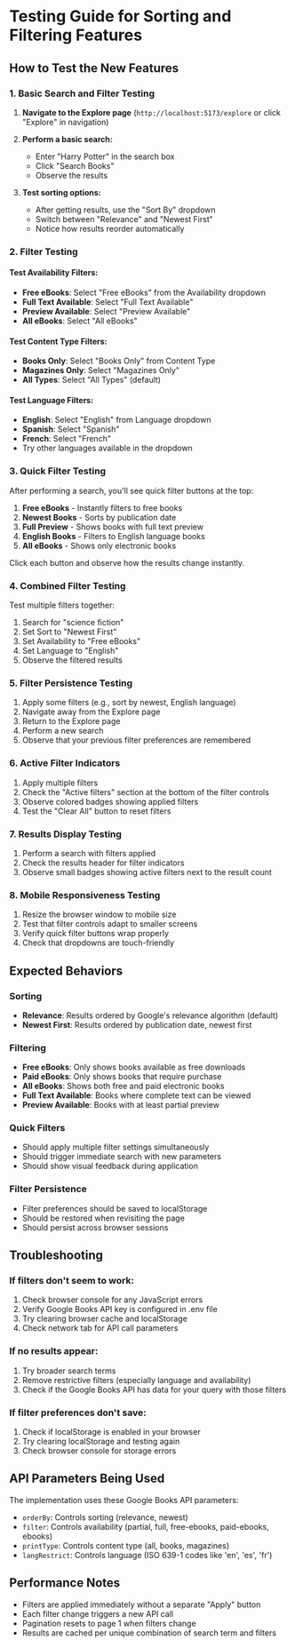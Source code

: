 # Testing Guide for Sorting and Filtering Features

## How to Test the New Features

### 1. Basic Search and Filter Testing

1. **Navigate to the Explore page** (`http://localhost:5173/explore` or click "Explore" in navigation)

2. **Perform a basic search:**
   - Enter "Harry Potter" in the search box
   - Click "Search Books"
   - Observe the results

3. **Test sorting options:**
   - After getting results, use the "Sort By" dropdown
   - Switch between "Relevance" and "Newest First"
   - Notice how results reorder automatically

### 2. Filter Testing

#### Test Availability Filters:
- **Free eBooks**: Select "Free eBooks" from the Availability dropdown
- **Full Text Available**: Select "Full Text Available" 
- **Preview Available**: Select "Preview Available"
- **All eBooks**: Select "All eBooks"

#### Test Content Type Filters:
- **Books Only**: Select "Books Only" from Content Type
- **Magazines Only**: Select "Magazines Only"
- **All Types**: Select "All Types" (default)

#### Test Language Filters:
- **English**: Select "English" from Language dropdown
- **Spanish**: Select "Spanish" 
- **French**: Select "French"
- Try other languages available in the dropdown

### 3. Quick Filter Testing

After performing a search, you'll see quick filter buttons at the top:

1. **Free eBooks** - Instantly filters to free books
2. **Newest Books** - Sorts by publication date
3. **Full Preview** - Shows books with full text preview
4. **English Books** - Filters to English language books
5. **All eBooks** - Shows only electronic books

Click each button and observe how the results change instantly.

### 4. Combined Filter Testing

Test multiple filters together:
1. Search for "science fiction"
2. Set Sort to "Newest First"
3. Set Availability to "Free eBooks"
4. Set Language to "English"
5. Observe the filtered results

### 5. Filter Persistence Testing

1. Apply some filters (e.g., sort by newest, English language)
2. Navigate away from the Explore page
3. Return to the Explore page
4. Perform a new search
5. Observe that your previous filter preferences are remembered

### 6. Active Filter Indicators

1. Apply multiple filters
2. Check the "Active filters" section at the bottom of the filter controls
3. Observe colored badges showing applied filters
4. Test the "Clear All" button to reset filters

### 7. Results Display Testing

1. Perform a search with filters applied
2. Check the results header for filter indicators
3. Observe small badges showing active filters next to the result count

### 8. Mobile Responsiveness Testing

1. Resize the browser window to mobile size
2. Test that filter controls adapt to smaller screens
3. Verify quick filter buttons wrap properly
4. Check that dropdowns are touch-friendly

## Expected Behaviors

### Sorting
- **Relevance**: Results ordered by Google's relevance algorithm (default)
- **Newest First**: Results ordered by publication date, newest first

### Filtering
- **Free eBooks**: Only shows books available as free downloads
- **Paid eBooks**: Only shows books that require purchase
- **All eBooks**: Shows both free and paid electronic books
- **Full Text Available**: Books where complete text can be viewed
- **Preview Available**: Books with at least partial preview

### Quick Filters
- Should apply multiple filter settings simultaneously
- Should trigger immediate search with new parameters
- Should show visual feedback during application

### Filter Persistence
- Filter preferences should be saved to localStorage
- Should be restored when revisiting the page
- Should persist across browser sessions

## Troubleshooting

### If filters don't seem to work:
1. Check browser console for any JavaScript errors
2. Verify Google Books API key is configured in .env file
3. Try clearing browser cache and localStorage
4. Check network tab for API call parameters

### If no results appear:
1. Try broader search terms
2. Remove restrictive filters (especially language and availability)
3. Check if the Google Books API has data for your query with those filters

### If filter preferences don't save:
1. Check if localStorage is enabled in your browser
2. Try clearing localStorage and testing again
3. Check browser console for storage errors

## API Parameters Being Used

The implementation uses these Google Books API parameters:
- `orderBy`: Controls sorting (relevance, newest)
- `filter`: Controls availability (partial, full, free-ebooks, paid-ebooks, ebooks)
- `printType`: Controls content type (all, books, magazines)
- `langRestrict`: Controls language (ISO 639-1 codes like 'en', 'es', 'fr')

## Performance Notes

- Filters are applied immediately without a separate "Apply" button
- Each filter change triggers a new API call
- Pagination resets to page 1 when filters change
- Results are cached per unique combination of search term and filters
